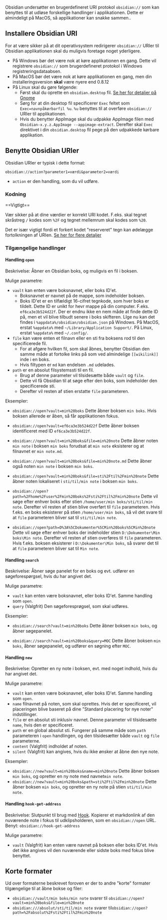 Obsidian undersøtter en brugerdefineret URI protokol `obsidian://` som kan benyttes til at udløse forskellige handlinger i applikationen. Dette er almindeligt på MacOS, så applikationer kan snakke sammen..

## Installere Obsidian URI

For at være sikker på at dit operativsystem redirigerer `obsidian://` URIer til Obsidian applikationen skal du muligvis foretage noget yderligere.

- På Windows bør det være nok at køre applikationen en gang. Dette vil registrere `obsidian://` som brugerdefineret protokol i Windows registreringsdataabsen.
- På MacOS bør det være nok at køre applikationen en gang, men din installeringsversion **skal** være nyere end 0.8.12
- På Linux skal du gøre følgende:
	- Først skal du oprette en `obsidian.desktop` fil.  [Se her for detaljer på Gnome](https://developer.gnome.org/integration-guide/stable/desktop-files.html.en)
	- Sørg for at din desktop fil specificerer `Exec` feltet som `Exec=navnpåkørbarfil %u`. `%u` benyttes til at overføre `obsidian://` URIer til applikationen.
	- Hvis du benytter AppImage skal du udpakke AppImage filen med `Obsidian-x.y.z.AppImage --appimage-extract`. Derefter skal `Exec` direktivet i din `obsidian.desktop` fil pege på den udpakkede kørbare applikation.
		
	
## Benytte Obsidian URIer

Obsidian URIer er typisk i dette format:

```
obsidian://action?parameter1=værdi&parameter2=værdi
```

- `action` er den handling, som du vil udføre.

### Kodning

==Vigtigt==

Vær sikker på at dine værdier er korrekt URI kodet. F.eks. skal tegnet skråstreg `/` kodes som `%2F` og tegnet mellemrum skal kodes som `%20`.

Det er især vigtigt fordi et forkert kodet "reserveret" tegn kan ødelægge fortolkningen af URIen. [Se her for flere detaljer](https://en.wikipedia.org/wiki/Percent-encoding)

### Tilgængelige handlinger

#### Handling `open`

Beskrivelse: Åbner en Obsidian boks, og muligvis en fil i boksen.

Mulige parametre:
- `vault` kan enten være boksnavnet, eller boks ID'et.
	- Boksnavnet er navnet på de mappe, som indeholder boksen.
	- Boks ID'et er en tilfældigt 16-cifret tegnkode, som hver boks er tildelt. Dette ID er unikt for hevr mappe på din computer. F.eks. `ef6ca3e3b524d22f`. Der er endnu ikke en nem måde at finde dette ID på, men et vil blive tilbudt senere i boks skifteren. LIge nu kan det findes i `%appdata%/obsidian/obsidian.json` på Windows. På MacOS, erstat `%appdata%` med `~/Library/Application Support/`. På Linux, erstat `%appdata%` med `~/.config/`.
- `file`  kan være enten et filnavn eller en sti fra boksens rod til den specificerede fil.
	- For at afgøre hvilken fil, som skal åbnes, benytter Obsidian den samme måde at fortolke links på som ved almindelige `[[wikilink]]` inde i en boks.
	- Hvis filtypen er `md` kan endelsen `.md` udelades.
- `path` er en absolut filsystemssti til en fil.
	- Brug af denne parameter vil tilsidesætte både `vault` og `file`.
	- Dette vil få Obsidian til at søge efter den boks, som indeholder den specificerede sti.
	- Derefter vil resten af stien erstatte `file` parameteren.

Eksempler:

- `obsidian://open?vault=min%20boks`
	Dette åbner boksen `min boks`. Hvis boksen allerede er åben, så får applikationen fokus.

- `obsidian://open?vault=ef6ca3e3b524d22f`
	Dette åbner boksen identificeret med ID `ef6ca3e3b524d22f`.

- `obsidian://open?vault=min%20boks&file=min%20note`
	Dette åbner noten `min note` i boksen `min boks` forudsat at `min note` eksisterer og at filnavnet er `min note.md`.
	
- `obsidian://open?vault=min%20boks&file=min%20note.md`
	Dette åbner også noten `min note` i boksen `min boks`.
	
- `obsidian://open?vault=min%20boks&file=sti%2Ftil%2Fmin%20note`
	Dette åbner noten lokaliseret i `sti/til/min note` i boksen `min boks`. 

- `obsidian://open?path=%2Fhome%2Fuser%2Fmin%20boks%2Fsti%2Ftil%2Fmin%20note`
	Dette vil søge efter enhver boks efter stien `/home/user/min boks/sti/til/min note`. Derefter vil resten af stien blive overført til `file` parameteren. Hvis f.eks. en boks eksisterer på stien `/home/user/min boks`, så vil det svare til at `file` parameteren bliver sat til `sti/til/min note`.

- `obsidian://open?path=D%3A%5CDokumenter%5CMin%20boks%5CMin%20note`
	Dette vil søge efter enhver boks der indeholder stien `D:\Dokumenter\Min boks\Min note`. Derefter vil resten af stien overføres til `file` parameteren. Hvis f.eks. boksen eksisterer i `D:\Dokumenter\Min boks`, så svarer det til at `file` parameteren bliver sat til `Min note`.
	
#### Handling `search`

Beskrivelse: Åbner søge panelet for en boks og evt. udfører en søgeforespørgsel, hvis du har angivet det.

Mulige parametre:
- `vault` kan enten være boksnavnet, eller boks ID'et. Samme handling som `open`.
- `query` (Valgfrit) Den søgeforesprøgsel, som skal udføres.

Eksempler:

- `obsidian://search?vault=min%20boks`
	Dette åbner boksen `min boks`, og åbner søgepanelet.
	
- `obsidian://search?vault=min%20boks&query=MOC`
	Dette åbner boksen `min boks`, åbner søgepanelet, og udfører en søgning efter `MOC`.

#### Handling `new`

Beskrivelse: Opretter en ny note i boksen, evt. med noget indhold, hvis du har angivet det.

Mulige parametre:
- `vault` kan enten være boksnavnet, eller boks ID'et. Samme handling som `open`.
- `name` filnavnet på noten, som skal oprettes. Hvis det er specificeret, vil placeringen blive baseret på dine "Standard placering for nye noter" indstillinger.
- `file` er en absolut sti inklusiv navnet. Denne parameter vil tilsidesætte `name`, hvis den er specificeret.
- `path` er en global absolut sti. Fungerer på samme måde som `path` parameteren i `open` handlingen, og den tilsidesætter både `vault` og `file` parameterne.
- `content` (Valgfrit) indholdet af noten.
- `silent` (Valgfrit) kan angives, hvis du ikke ønsker at åbne den nye note.

Eksempler:

- `obsidian://new?vault=min%20boks&name=min%20note`
	Dette åbner boksen `min boks`, og opretter en ny note med navnet`min note`.
- `obsidian://new?vault=min%20boks&path=sti%2Ftil%2Fmin%20note`
	Dette åbner boksen `min boks`, og opretter en ny note på stien `sti/til/min note`.
	
	
#### Handling `hook-get-address`

Beskrivelse: Slutpunkt til brug med [Hook](https://hookproductivity.com/).  Kopierer et markdonlink af den nuværende note i fokus til udklipsholderen, som en `obsidian://open` URL. Benyt: `obsidian://hook-get-address`

Mulige parametre:

- `vault` (Valgfrit) kan enten være navnet på boksen eller boks ID'et. Hvis det ikke angives vil den nuværende eller sidste boks med fokus blive benyttet.

## Korte formater

Ud over formaterne beskrevet foroven er der to andre "korte" formater tilgængelige til at åbne bokse og filer:

- `obsidian://vault/min boks/min note` svarer til `obsidian://open?vault=min%20boks&file=min%20note`
- `obsidian:///absolut/sti/til/min note` svarer til`obsidian://open?path=%2Fabsolut%2Fsti%2Ftil%2Fmin%20note`
